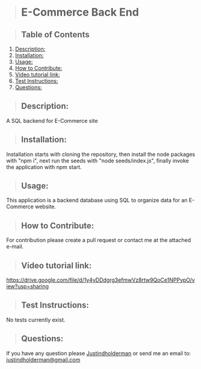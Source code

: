 
   
  > # E-Commerce Back End

  > 

  > ## Table of Contents

  1. [Description:](#description)
  2. [Installation:](#installation)
  3. [Usage:](#usage)
  4. [How to Contribute:](#how-to-contribute)
  4. [Video tutorial link:](#video-tutorial-link)
  6. [Test Instructions:](#test-instructions)
  7. [Questions:](#questions)

  > ## Description:
  A SQL backend for E-Commerce site

  > ## Installation:
  Installation starts with cloning the repository, then install the node packages with "npm i", next run the seeds with "node seeds/index.js", finally invoke the application with npm start.

  > ## Usage:
  This application is a backend database using SQL to organize data for an E-Commerce website.
  
  > ## How to Contribute:
  For contribution please create a pull request or contact me at the attached e-mail.
  
  > ## Video tutorial link:
  https://drive.google.com/file/d/1y4yDDdgrg3efmwVz8rtw9QoCe1NPPvpO/view?usp=sharing

  > ## Test Instructions:
  No tests currently exist.
  
  > ## Questions:
  If you have any question please [Justindholderman](https://github.com/Justindholderman) or send me an email to: justindholderman@gmail.com
      
